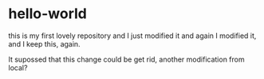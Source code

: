 hello-world
===========

this is my first lovely repository and I just modified it and again I modified it, and I keep this, again.

It supossed that this change could be get rid, another modification from local?

